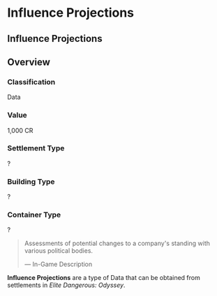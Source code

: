 # Influence Projections
## Influence Projections

## Overview

### Classification

Data

### Value

1,000 CR

### Settlement Type

?

### Building Type

?

### Container Type

?

> 
> 
> Assessments of potential changes to a company's standing with various political bodies.
> 
> 
> — In-Game Description
> 

**Influence Projections** are a type of Data that can be obtained from settlements in *Elite Dangerous: Odyssey*.